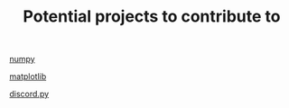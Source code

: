 <h1 align="center"> Potential projects to contribute to</h1>

</br>

<a href="https://github.com/numpy/numpy/issues" target="_blank" rel="noreferrer">numpy</a>

<a href="https://github.com/matplotlib/matplotlib/issues" target="_blank" rel="noreferrer">matplotlib</a>

<a href="https://github.com/Rapptz/discord.py/issues" target="_blank" rel="noreferrer">discord.py</a>
